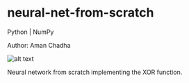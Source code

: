# neural-net-from-scratch
Python | NumPy

Author: Aman Chadha

![alt text](https://github.com/amanchadha/neural-net-from-scratch/blob/master/images/sampleRun.jpg)

Neural network from scratch implementing the XOR function.